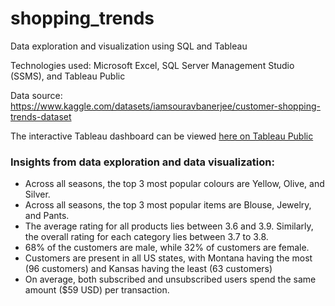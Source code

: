 # shopping_trends
Data exploration and visualization using SQL and Tableau

Technologies used: Microsoft Excel, SQL Server Management Studio (SSMS), and Tableau Public 

Data source: https://www.kaggle.com/datasets/iamsouravbanerjee/customer-shopping-trends-dataset

The interactive Tableau dashboard can be viewed [here on Tableau Public](https://public.tableau.com/app/profile/farin.hossain/viz/ShoppingTrendsDashboard_17178174904630/ShoppingTrendsDashboard)

### Insights from data exploration and data visualization:

*  Across all seasons, the top 3 most popular colours are Yellow, Olive, and Silver.
*  Across all seasons, the top 3 most popular items are Blouse, Jewelry, and Pants.
*  The average rating for all products lies between 3.6 and 3.9. Similarly, the overall rating for each category lies between 3.7 to 3.8.
*  68% of the customers are male, while 32% of customers are female.
*  Customers are present in all US states, with Montana having the most (96 customers) and Kansas having the least (63 customers)
*  On average, both subscribed and unsubscribed users spend the same amount ($59 USD) per transaction.





